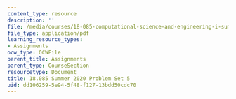 ```yaml
---
content_type: resource
description: ''
file: /media/courses/18-085-computational-science-and-engineering-i-summer-2020/dd1062595e945f48f12713bdd50cdc70_MIT18_085Summer20_PS5.pdf
file_type: application/pdf
learning_resource_types:
- Assignments
ocw_type: OCWFile
parent_title: Assignments
parent_type: CourseSection
resourcetype: Document
title: 18.085 Summer 2020 Problem Set 5
uid: dd106259-5e94-5f48-f127-13bdd50cdc70
---
```

